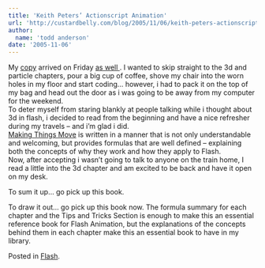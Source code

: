 ```yaml
---
title: 'Keith Peters’ Actionscript Animation'
url: 'http://custardbelly.com/blog/2005/11/06/keith-peters-actionscript-animation/'
author:
  name: 'todd anderson'
date: '2005-11-06'
---
```


My [copy](http://www.amazon.com/exec/obidos/ASIN/1590595181/ref%3Dnosim/friendofed-20/002-6945995-2040025) arrived on Friday [as well ](http://www.ericd.net/2005/11/foe-actionscript-animation-making.inc). I wanted to skip straight to the 3d and particle chapters, pour a big cup of coffee, shove my chair into the worn holes in my floor and start coding… however, i had to pack it on the top of my bag and head out the door as i was going to be away from my computer for the weekend.  
To deter myself from staring blankly at people talking while i thought about 3d in flash, i decided to read from the beginning and have a nice refresher during my travels – and i’m glad i did.  
[Making Things Move](http://www.amazon.com/exec/obidos/ASIN/1590595181/ref%3Dnosim/friendofed-20/002-6945995-2040025) is written in a manner that is not only understandable and welcoming, but provides formulas that are well defined – explaining both the concepts of why they work and how they apply to Flash.  
Now, after accepting i wasn’t going to talk to anyone on the train home, I read a little into the 3d chapter and am excited to be back and have it open on my desk.

To sum it up… go pick up this book.

To draw it out… go pick up this book now. The formula summary for each chapter and the Tips and Tricks Section is enough to make this an essential reference book for Flash Animation, but the explanations of the concepts behind them in each chapter make this an essential book to have in my library.

Posted in [Flash](http://custardbelly.com/blog/category/flash/).
